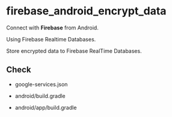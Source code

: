 # firebase_android_encrypt_data

Connect with **Firebase** from Android.

Using Firebase Realtime Databases.

Store encrypted data to Firebase RealTime Databases.


## Check  
- google-services.json

- android/build.gradle

- android/app/build.gradle

